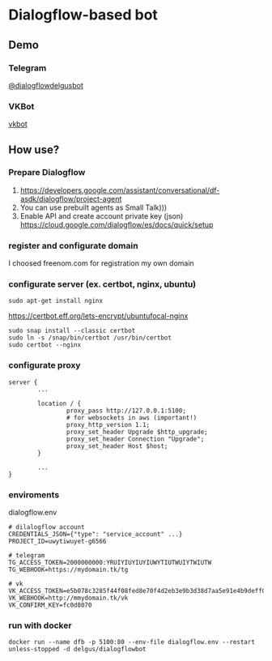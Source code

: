 # Dialogflow-based bot

## Demo

### Telegram

[@dialogflowdelgusbot](https://t.me/dialogflowdelgusbot)

### VKBot

[vkbot](https://vk.com/im?sel=-205333881)

## How use?


### Prepare Dialogflow
1) https://developers.google.com/assistant/conversational/df-asdk/dialogflow/project-agent
2) You can use prebuilt agents as Small Talk)))
3) Enable API and create account private key (json) https://cloud.google.com/dialogflow/es/docs/quick/setup

### register and configurate domain
I choosed freenom.com for registration my own domain

### configurate server (ex. certbot, nginx, ubuntu)

```
sudo apt-get install nginx
```

https://certbot.eff.org/lets-encrypt/ubuntufocal-nginx

```
sudo snap install --classic certbot
sudo ln -s /snap/bin/certbot /usr/bin/certbot
sudo certbot --nginx
```

### configurate proxy

```
server {
        ...

        location / {
                proxy_pass http://127.0.0.1:5100;
                # for websockets in aws (important!)
                proxy_http_version 1.1;
                proxy_set_header Upgrade $http_upgrade;
                proxy_set_header Connection "Upgrade";
                proxy_set_header Host $host;
        }

        ...
}

```

### enviroments

dialogflow.env

```env
# dilalogflow account
CREDENTIALS_JSON={"type": "service_account" ...}
PROJECT_ID=uwytiwuyet-g6566

# telegram
TG_ACCESS_TOKEN=2000000000:YRUIYIUYIUYIUWYTIUTWUIYTWIUTW
TG_WEBHOOK=https://mydomain.tk/tg

# vk
VK_ACCESS_TOKEN=e5b078c3285f44f08fed8e70f4d2eb3e9b3d38d7aa5e91e4b9deff00194e49e31621e6bfc518bc4d2b275
VK_WEBHOOK=http://mmydomain.tk/vk
VK_CONFIRM_KEY=fc0d8070
```

### run with docker

```
docker run --name dfb -p 5100:80 --env-file dialogflow.env --restart unless-stopped -d delgus/dialogflowbot
```



